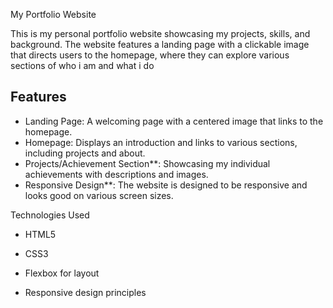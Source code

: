 My Portfolio Website

This is my personal portfolio website showcasing my projects, skills, and background. The website features a landing page with a clickable image that directs users to the homepage, where they can explore various sections 
of who i am and what i do

## Features

- Landing Page: A welcoming page with a centered image that links to the homepage.
- Homepage: Displays an introduction and links to various sections, including projects and about.
- Projects/Achievement Section**: Showcasing my individual achievements with descriptions and images.
- Responsive Design**: The website is designed to be responsive and looks good on various screen sizes.

Technologies Used

- HTML5
- CSS3

- Flexbox for layout
- Responsive design principles

